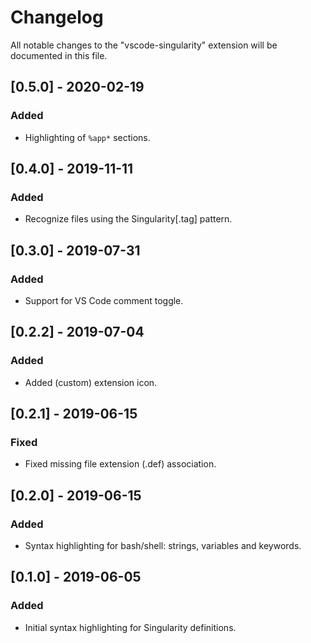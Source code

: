 # Changelog

All notable changes to the "vscode-singularity" extension will be documented in this file.

## [0.5.0] - 2020-02-19
### Added
- Highlighting of `%app*` sections.

## [0.4.0] - 2019-11-11
### Added
- Recognize files using the Singularity[.tag] pattern.

## [0.3.0] - 2019-07-31
### Added
- Support for VS Code comment toggle.

## [0.2.2] - 2019-07-04
### Added
- Added (custom) extension icon.

## [0.2.1] - 2019-06-15
### Fixed
- Fixed missing file extension (.def) association.

## [0.2.0] - 2019-06-15
### Added
- Syntax highlighting for bash/shell: strings, variables and keywords.

## [0.1.0] - 2019-06-05
### Added
- Initial syntax highlighting for Singularity definitions.